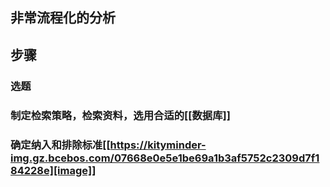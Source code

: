 ## 非常流程化的分析
## 步骤
### 选题
### 制定检索策略，检索资料，选用合适的[[数据库]]
### 确定纳入和排除标准[[https://kityminder-img.gz.bcebos.com/07668e0e5e1be69a1b3af5752c2309d7f184228e][image]]
